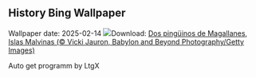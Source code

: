 ## History Bing Wallpaper
Wallpaper date: 2025-02-14
![](https://www.bing.com/th?id=OHR.PenguinLove_ES-ES9960991342_UHD.jpg&w=1000)Download: [Dos pingüinos de Magallanes, Islas Malvinas (© Vicki Jauron, Babylon and Beyond Photography/Getty Images)](https://www.bing.com/th?id=OHR.PenguinLove_ES-ES9960991342_UHD.jpg)

Auto get programm by LtgX
